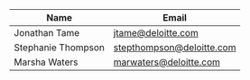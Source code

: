 Name | Email
---- | -----
Jonathan Tame | jtame@deloitte.com
Stephanie Thompson | stepthompson@deloitte.com
Marsha Waters | marwaters@deloitte.com
